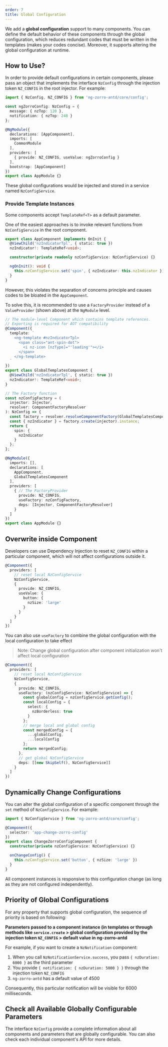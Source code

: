 ```yaml
---
order: 7
title: Global Configuration
---
```


We add a **global configuration** support to many components. You can define the default behavior of these components through the global configuration, which reduces redundant codes that must be written in the templates (makes your codes concise). Moreover, it supports altering the global configuration at runtime.

## How to Use?

In order to provide default configurations in certain components, please pass an object that implements the interface `NzConfig` through the injection token `NZ_CONFIG` in the root injector. For example:

```typescript
import { NzConfig, NZ_CONFIG } from 'ng-zorro-antd/core/config';

const ngZorroConfig: NzConfig = {
  message: { nzTop: 120 },
  notification: { nzTop: 240 }
};

@NgModule({
  declarations: [AppComponent],
  imports: [
    CommonModule
  ],
  providers: [
    { provide: NZ_CONFIG, useValue: ngZorroConfig }
  ],
  bootstrap: [AppComponent]
})
export class AppModule {}
```

These global configurations would be injected and stored in a service named `NzConfigService`.

### Provide Template Instances

Some components accept `TemplateRef<T>` as a default parameter.

One of the easiest approaches is to invoke relevant functions from `NzConfigService` in the root component.

```typescript
export class AppComponent implements OnInit {
  @ViewChild('nzIndicatorTpl', { static: true })
  nzIndicator!: TemplateRef<void>;

  constructor(private readonly nzConfigService: NzConfigService) {}

  ngOnInit(): void {
    this.nzConfigService.set('spin', { nzIndicator: this.nzIndicator });
  }
}
```

However, this violates the separation of concerns principle and causes codes to be bloated in the `AppComponent`.

To solve this, it is recommended to use a `FactoryProvider` instead of a `ValueProvider` (shown above) at the `NgModule` level.

```typescript
// The module-level Component which contains template references.
// Exporting is required for AOT compatibility
@Component({
  template: `
    <ng-template #nzIndicatorTpl>
      <span class="ant-spin-dot">
        <i nz-icon [nzType]="'loading'"></i>
      </span>
    </ng-template>
  `
})
export class GlobalTemplatesComponent {
  @ViewChild('nzIndicatorTpl', { static: true })
  nzIndicator!: TemplateRef<void>;
}

// The Factory function
const nzConfigFactory = (
  injector: Injector,
  resolver: ComponentFactoryResolver
): NzConfig => {
  const factory = resolver.resolveComponentFactory(GlobalTemplatesComponent);
  const { nzIndicator } = factory.create(injector).instance;
  return {
    spin: {
      nzIndicator
    }
  };
};

@NgModule({
  imports: [],
  declarations: [
    AppComponent,
    GlobalTemplatesComponent
  ],
  providers: [
    { // The FactoryProvider
      provide: NZ_CONFIG,
      useFactory: nzConfigFactory,
      deps: [Injector, ComponentFactoryResolver]
    }
  ]
})
export class AppModule {}
```


## Overwrite inside Component

Developers can use Dependency Injection to reset `NZ_CONFIG` within a particular component, which will not affect configurations outside it.

```typescript
@Component({
  providers: [
    // reset local NzConfigService
    NzConfigService,
    {
      provide: NZ_CONFIG,
      useValue: {
        button: {
          nzSize: 'large'
        }
      }
    }
  ]
})
```

You can also use `useFactory` to combine the global configuration with the local configuration to take effect

> Note: Change global configuration after component initialization won't affect local configuration

```typescript
@Component({
  providers: [
    // reset local NzConfigService
    NzConfigService,
    {
      provide: NZ_CONFIG,
      useFactory: (nzConfigService: NzConfigService) => {
        const globalConfig = nzConfigService.getConfig();
        const localConfig = {
          select: {
            nzBorderless: true
          }
        };
        // merge local and global config
        const mergedConfig = {
          ...globalConfig,
          ...localConfig
        };
        return mergedConfig;
      },
      // get global NzConfigService
      deps: [[new SkipSelf(), NzConfigService]]
    }
  ]
})
```

## Dynamically Change Configurations

You can alter the global configuration of a specific component through the `set` method of `NzConfigService`. For example:

```typescript
import { NzConfigService } from 'ng-zorro-antd/core/config';

@Component({
  selector: 'app-change-zorro-config'
})
export class ChangeZorroConfigComponent {
  constructor(private nzConfigService: NzConfigService) {}

  onChangeConfig() {
    this.nzConfigService.set('button', { nzSize: 'large' })
  }
}
```

All component instances is responsive to this configuration change (as long as they are not configured independently).


## Priority of Global Configurations

For any property that supports global configuration, the sequence of priority is based on following:

**Parameters passed to a component instance (in templates or through methods like `service.create` > global configuration provided by the injection token `NZ_CONFIG` > default value in ng-zorro-antd**

For example, if you want to create a `NzNotification` component:

1. When you call `NzNotificationService.success`, you pass `{ nzDuration: 6000 }` as the third parameter
2. You provide `{ notification: { nzDuration: 5000 } }` through the injection token `NZ_CONFIG`
3. `ng-zorro-antd` has a default value of 4500

Consequently, this particular notification will be visible for 6000 milliseconds.

## Check all Available Globally Configurable Parameters

The interface `NzConfig` provide a complete information about all components and parameters that are globally configurable. You can also check each individual component's API for more details.
